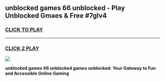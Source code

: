 
## unblocked games 66 unblocked - Play Unblocked Gmaes & Free #7glv4
<h3>
<a href="https://news.freeplayer.one?title=unblocked_games_66_unblocked&ref=24F">CLICK TO PLAY</a></h3>
<hr>

<h3>
<a href="https://news.freeplayer.one?title=unblocked_games_66_unblocked&ref=24F">CLICK 2 PLAY</a>
  
</h3>

<a href="https://news.freeplayer.one?title=unblocked_games_66_unblocked&ref=24F/"><img src="https://clearcache.store/games.png"></a>


**unblocked games 66 unblocked games unblocked: Your Gateway to Fun and Accessible Online Gaming**
